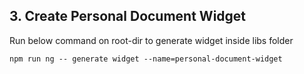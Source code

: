 ## 3. Create Personal Document Widget
Run below command on root-dir to generate widget inside libs folder
````
npm run ng -- generate widget --name=personal-document-widget
````


